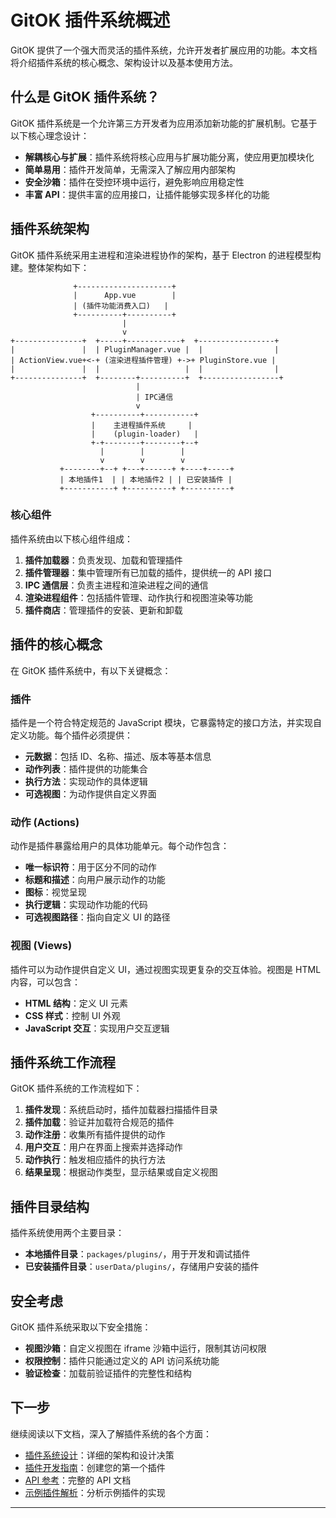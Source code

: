# GitOK 插件系统概述

GitOK 提供了一个强大而灵活的插件系统，允许开发者扩展应用的功能。本文档将介绍插件系统的核心概念、架构设计以及基本使用方法。

## 什么是 GitOK 插件系统？

GitOK 插件系统是一个允许第三方开发者为应用添加新功能的扩展机制。它基于以下核心理念设计：

- **解耦核心与扩展**：插件系统将核心应用与扩展功能分离，使应用更加模块化
- **简单易用**：插件开发简单，无需深入了解应用内部架构
- **安全沙箱**：插件在受控环境中运行，避免影响应用稳定性
- **丰富 API**：提供丰富的应用接口，让插件能够实现多样化的功能

## 插件系统架构

GitOK 插件系统采用主进程和渲染进程协作的架构，基于 Electron 的进程模型构建。整体架构如下：

```
              +---------------------+
              |      App.vue        |
              | (插件功能消费入口)   |
              +----------+----------+
                         |
                         v
+---------------+  +-----+------------+  +-----------------+
|               |  | PluginManager.vue |  |                |
| ActionView.vue+<-+ (渲染进程插件管理) +->+ PluginStore.vue |
|               |  |                   |  |                |
+---------------+  +--------+----------+  +-----------------+
                            |
                            | IPC通信
                            v
                  +----------+-----------+
                  |    主进程插件系统     |
                  |    (plugin-loader)   |
                  +-+--------+--------+--+
                    |        |        |
                    v        v        v
           +--------+--+ +---+------+ +----+-----+
           | 本地插件1  | | 本地插件2 | | 已安装插件 |
           +-----------+ +----------+ +----------+
```

### 核心组件

插件系统由以下核心组件组成：

1. **插件加载器**：负责发现、加载和管理插件
2. **插件管理器**：集中管理所有已加载的插件，提供统一的 API 接口
3. **IPC 通信层**：负责主进程和渲染进程之间的通信
4. **渲染进程组件**：包括插件管理、动作执行和视图渲染等功能
5. **插件商店**：管理插件的安装、更新和卸载

## 插件的核心概念

在 GitOK 插件系统中，有以下关键概念：

### 插件

插件是一个符合特定规范的 JavaScript 模块，它暴露特定的接口方法，并实现自定义功能。每个插件必须提供：

- **元数据**：包括 ID、名称、描述、版本等基本信息
- **动作列表**：插件提供的功能集合
- **执行方法**：实现动作的具体逻辑
- **可选视图**：为动作提供自定义界面

### 动作 (Actions)

动作是插件暴露给用户的具体功能单元。每个动作包含：

- **唯一标识符**：用于区分不同的动作
- **标题和描述**：向用户展示动作的功能
- **图标**：视觉呈现
- **执行逻辑**：实现动作功能的代码
- **可选视图路径**：指向自定义 UI 的路径

### 视图 (Views)

插件可以为动作提供自定义 UI，通过视图实现更复杂的交互体验。视图是 HTML 内容，可以包含：

- **HTML 结构**：定义 UI 元素
- **CSS 样式**：控制 UI 外观
- **JavaScript 交互**：实现用户交互逻辑

## 插件系统工作流程

GitOK 插件系统的工作流程如下：

1. **插件发现**：系统启动时，插件加载器扫描插件目录
2. **插件加载**：验证并加载符合规范的插件
3. **动作注册**：收集所有插件提供的动作
4. **用户交互**：用户在界面上搜索并选择动作
5. **动作执行**：触发相应插件的执行方法
6. **结果呈现**：根据动作类型，显示结果或自定义视图

## 插件目录结构

插件系统使用两个主要目录：

- **本地插件目录**：`packages/plugins/`，用于开发和调试插件
- **已安装插件目录**：`userData/plugins/`，存储用户安装的插件

## 安全考虑

GitOK 插件系统采取以下安全措施：

- **视图沙箱**：自定义视图在 iframe 沙箱中运行，限制其访问权限
- **权限控制**：插件只能通过定义的 API 访问系统功能
- **验证检查**：加载前验证插件的完整性和结构

## 下一步

继续阅读以下文档，深入了解插件系统的各个方面：

- [插件系统设计](./02-design.md)：详细的架构和设计决策
- [插件开发指南](./03-development.md)：创建您的第一个插件
- [API 参考](./04-api-reference.md)：完整的 API 文档
- [示例插件解析](./05-example-plugin.md)：分析示例插件的实现

---
